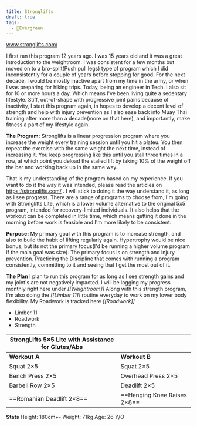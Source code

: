 ```yaml
---
title: Stronglifts
draft: true
tags:
  - 🌲Evergreen
---
```

www.stronglifts.com\

I first ran this program 12 years ago. I was 15 years old and it was a great introduction to the weightroom. 
I was consistent for a few months but moved on to a bro-split(Push pull legs) type of program which I did inconsistently for a couple of years before stopping for good. For the next decade, I would be mostly inactive apart from my time in the army, or when I was preparing for hiking trips. 
Today, being an engineer in Tech. I also sit for 10 or more hours a day. Which means I've been living quite a sedentary lifestyle. 
Stiff, out-of-shape with progressive joint pains because of inactivity, I start this program again, in hopes to develop a decent level of strength and help with injury prevention as I also ease back into Muay Thai training after more than a decade(more on that here), and importantly, make fitness a part of my lifestyle again. 

**The Program:** 
Stronglifts is a linear progression program where you increase the weight every training session until you hit a plateu. You then repeat the exercise with the same weight the next time, instead of increasing it. You keep progressing like this until you stall three times in a row, at which point you deload the stalled lift by taking 10% of the weight off the bar and working back up in the same way. 

That is my understanding of the program based on my experience. If you want to do it the way it was intended, please read the articles on https://stronglifts.com/  . I will stick to doing it the way understand it, as long as I see progress. 
There are a range of programs to choose from, I'm going with Stronglifts Lite, which is a lower volume alternative to the original 5x5 program, intended for recovery-limited individuals. It also helps that the workout can be completed in little time, which means getting it done in the morning before work is feasible and I'm more likely to be consistent. 


**Purpose:**
My primary goal with this program is to increase strength, and also to build the habit of lifting regularly again. 
Hypertrophy would be nice bonus, but its not the primary focus(I'd be running a higher volume program if the main goal was size). The primary focus is on strength and injury prevention. Practicing the Discipline that comes with running a program consistently, committing to it and seeing that I get the most out of it. 



**The Plan** 
I plan to run this program for as long as I see strength gains and my joint's are not negatively impacted. 
I will be logging my progress monthly right here under *[[Weightroom]]* 
Along with this strength program, I'm also doing the *[[Limber 11]]* routine everyday to work on my lower body flexibility.
My Roadwork is tracked here  *[[Roadwork]]*


- Limber 11
- Roadwork 
- Strength


| StrongLifts 5×5 Lite with Assistance for Glutes/Abs |                             |
| --------------------------------------------------- | --------------------------- |
| **Workout A**                                       | **Workout B**               |
| Squat 2×5                                           | Squat 2×5                   |
| Bench Press 2×5                                     | Overhead Press 2×5          |
| Barbell Row 2×5                                     | Deadlift 2×5                |
| ==Romanian Deadlift 2×8==                           | ==Hanging Knee Raises 2×8== |



**Stats**
Height: 180cm+-
Weight: 71kg
Age: 26 Y/O








